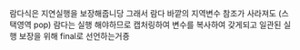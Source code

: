 람다식은 지연실행을 보장해줍니당
그래서 람다 바깥의 지역변수 참조가 사라져도 (스택영역 pop)
람다는 실행 해야하므로 캡처링하여 변수를 복사하여 갖게되고 일관된 실행 보장을 위해 final로 선언하는거죵